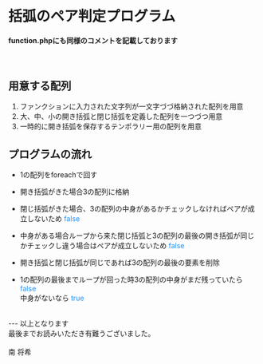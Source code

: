 # 括弧のペア判定プログラム
#### function.phpにも同様のコメントを記載しております
<br>

## 用意する配列
1. ファンクションに入力された文字列が一文字づづ格納された配列を用意
2. 大、中、小の開き括弧と閉じ括弧を定義した配列を一つづつ用意
3. 一時的に開き括弧を保存するテンポラリー用の配列を用意

## プログラムの流れ

* 1の配列をforeachで回す
  
* 開き括弧がきた場合3の配列に格納
  
* 閉じ括弧がきた場合、3の配列の中身があるかチェックしなければペアが成立しないため<font color="DodgerBlue"> false </font>
  
* 中身がある場合ループから来た閉じ括弧と3の配列の最後の開き括弧が同じかチェックし違う場合はペアが成立しないため<font color="DodgerBlue"> false</font>
* 開き括弧と閉じ括弧が同じであれば3の配列の最後の要素を削除

* 1の配列の最後までループが回った時3の配列の中身がまだ残っていたら<font color="DodgerBlue"> false</font><br>
中身がないなら<font color="DodgerBlue"> true</font><br>
<br>
---
 以上となります
 <br>
 最後までお読みいただき有難うございました。<br><br>
南 将希
